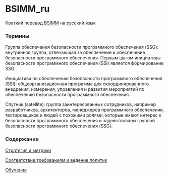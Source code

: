 # BSIMM_ru
Краткий перевод [BSIMM](https://www.bsimm.com) на русский язык

### Термины

Группа обеспечения безопасности программного обеспечения (SSG):  внутренняя группа, отвечающая за обеспечение и обеспечение безопасности программного обеспечения. Первым шагом инициативы безопасности программного обеспечения (SSI) является формирование SSG.

Инициатива по обеспечению безопасности программного обеспечения (SSI):  общеорганизационная программа для скоординированного внедрения, измерения, управления и развития мероприятий по обеспечению безопасности программного обеспечения.

Спутник (satellite):  группа заинтересованных сотрудников, например разработчиков, архитекторов, менеджеров программного обеспечения, тестировщиков и людей с похожими ролями, которые имеют интерес к безопасности программного обеспечения и задействованы группой безопасности программного обеспечения (SSG).

### Содержание

[Стратегия и метрики](https://github.com/dvyakimov/BSIMM_ru/blob/master/Governance/Strategy-metrics.md)

[Соответствие требованиям и ведение политик](https://github.com/dvyakimov/BSIMM_ru/blob/master/Governance/Compliance-policy.md)

[Обучение](https://github.com/dvyakimov/BSIMM_ru/blob/master/Governance/Training.md)
